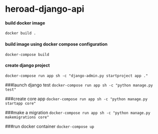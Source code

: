 # heroad-django-api

#### build docker image
`docker build .`

#### build image using docker compose configuration
`docker-compose build`

#### create django project
`docker-compose run app sh -c "django-admin.py startproject app ."`

###launch django test
`docker-compose run app sh -c "python manage.py test"`

###create core app
`docker-compose run app sh -c "python manage.py startapp core"`

###make a migration
`docker-compose run app sh -c "python manage.py makemigrations core"`

###run docker container
`docker-compose up`